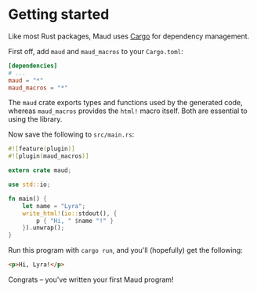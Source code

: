 # Getting started

Like most Rust packages, Maud uses [Cargo] for dependency management.

[Cargo]: https://crates.io/

First off, add `maud` and `maud_macros` to your `Cargo.toml`:

```toml
[dependencies]
# ...
maud = "*"
maud_macros = "*"
```

The `maud` crate exports types and functions used by the generated code, whereas `maud_macros` provides the `html!` macro itself. Both are essential to using the library.

Now save the following to `src/main.rs`:

```rust
#![feature(plugin)]
#![plugin(maud_macros)]

extern crate maud;

use std::io;

fn main() {
    let name = "Lyra";
    write_html!(io::stdout(), {
        p { "Hi, " $name "!" }
    }).unwrap();
}
```

Run this program with `cargo run`, and you'll (hopefully) get the following:

```html
<p>Hi, Lyra!</p>
```

Congrats – you've written your first Maud program!
